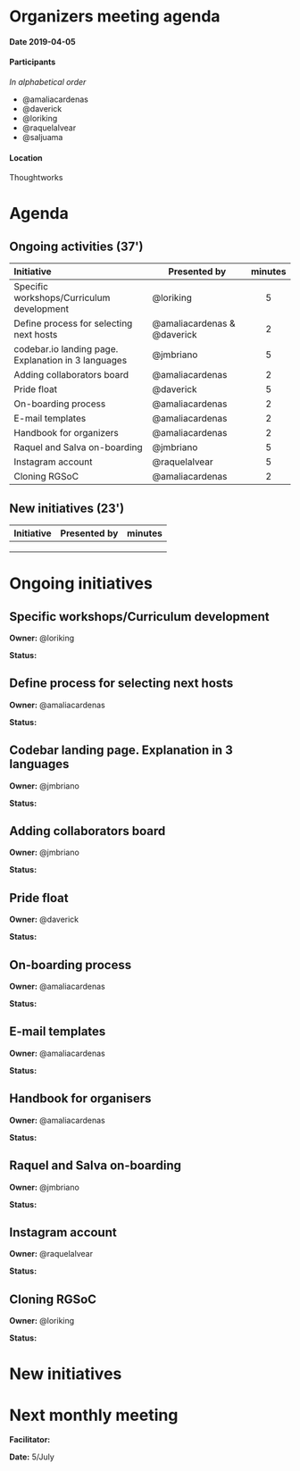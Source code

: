 # Organizers meeting agenda

#### Date  2019-04-05

#### Participants
_In alphabetical order_

* @amaliacardenas
* @daverick
* @loriking
* @raquelalvear
* @saljuama

#### Location

Thoughtworks

# Agenda

## Ongoing activities (37')

|**Initiative**| Presented by |minutes|
|:------------|--------------|:--:|
|Specific workshops/Curriculum development|@loriking|5|
|Define process for selecting next hosts|@amaliacardenas & @daverick|2|
|codebar.io landing page. Explanation in 3 languages|@jmbriano|5|
|Adding collaborators board|@amaliacardenas|2|
|Pride float|@daverick|5|
|On-boarding process|@amaliacardenas|2|
|E-mail templates|@amaliacardenas|2|
|Handbook for organizers|@amaliacardenas|2|
|Raquel and Salva on-boarding|@jmbriano|5|
|Instagram account|@raquelalvear|5|
|Cloning RGSoC|@amaliacardenas|2|


## New initiatives (23')

|**Initiative**| Presented by |minutes|
|:------------|--------------|:--:|
||||
||||
||||

# Ongoing initiatives

## Specific workshops/Curriculum development

**Owner:** @loriking

**Status:**

## Define process for selecting next hosts

**Owner:** @amaliacardenas

**Status:**

## Codebar landing page. Explanation in 3 languages
**Owner:** @jmbriano

**Status:**


## Adding collaborators board
**Owner:** @jmbriano

**Status:**

## Pride float
**Owner:** @daverick

**Status:**

## On-boarding process
**Owner:** @amaliacardenas

**Status:**

## E-mail templates
**Owner:** @amaliacardenas

**Status:**

## Handbook for organisers
**Owner:** @amaliacardenas

**Status:**

## Raquel and Salva on-boarding

**Owner:** @jmbriano

**Status:**

## Instagram account

**Owner:** @raquelalvear

**Status:**

## Cloning RGSoC
**Owner:** @loriking

**Status:**


# New initiatives


# Next monthly meeting

**Facilitator:**

**Date:** 5/July
